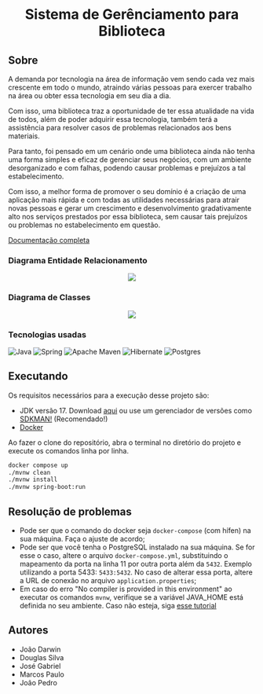 <div align="center">
  <h1 align="center" id="titulo">Sistema de Gerênciamento para Biblioteca</h1>
</div>

## Sobre
A demanda por tecnologia na área de informação vem sendo cada vez mais
crescente em todo o mundo, atraindo várias pessoas para exercer trabalho na área
ou obter essa tecnologia em seu dia a dia. 

Com isso, uma biblioteca traz a oportunidade de ter essa atualidade na vida de todos, além de poder adquirir essa
tecnologia, também terá a assistência para resolver casos de problemas
relacionados aos bens materiais. 

Para tanto, foi pensado em um cenário onde uma
biblioteca ainda não tenha uma forma simples e eficaz de gerenciar seus negócios,
com um ambiente desorganizado e com falhas, podendo causar problemas e
prejuízos a tal estabelecimento. 

Com isso, a melhor forma de promover o seu domínio é a criação de uma aplicação mais rápida e com todas as utilidades
necessárias para atrair novas pessoas e gerar um crescimento e desenvolvimento
gradativamente alto nos serviços prestados por essa biblioteca, sem causar tais
prejuízos ou problemas no estabelecimento em questão. 

[Documentação completa](https://github.com/user-attachments/files/16938970/Trabalho.de.Banco.de.Dados.pdf)

### Diagrama Entidade Relacionamento

<div align="center">
  <img src="https://github.com/user-attachments/assets/043fb04b-bfaa-42c6-a787-05047543a958"/>
</div>

### Diagrama de Classes

<div align="center">
  <img src="https://github.com/user-attachments/assets/36af32ff-a3cf-42b6-8b56-1ecf3da4f4c4"/>
</div>

### Tecnologias usadas
  
  ![Java](https://img.shields.io/badge/java-%23ED8B00.svg?style=for-the-badge&logo=openjdk&logoColor=white)
  ![Spring](https://img.shields.io/badge/spring-%236DB33F.svg?style=for-the-badge&logo=spring&logoColor=white)
  ![Apache Maven](https://img.shields.io/badge/Apache%20Maven-C71A36?style=for-the-badge&logo=Apache%20Maven&logoColor=white)
  ![Hibernate](https://img.shields.io/badge/Hibernate-59666C?style=for-the-badge&logo=Hibernate&logoColor=white)
  ![Postgres](https://img.shields.io/badge/postgres-%23316192.svg?style=for-the-badge&logo=postgresql&logoColor=white)

## Executando

Os requisitos necessários para a execução desse projeto são:

- JDK versão 17. Download [aqui](https://www.oracle.com/br/java/technologies/downloads/#jdk17) ou use um gerenciador de versões como [SDKMAN!](https://sdkman.io/install) (Recomendado!)
- [Docker](https://www.docker.com/products/docker-desktop/)

Ao fazer o clone do repositório, abra o terminal no diretório do projeto e execute os comandos linha por linha.

```bash
docker compose up 
./mvnw clean
./mvnw install
./mvnw spring-boot:run
```

## Resolução de problemas

- Pode ser que o comando do docker seja `docker-compose` (com hífen) na sua máquina. Faça o ajuste de acordo;
- Pode ser que você tenha o PostgreSQL instalado na sua máquina. Se for esse o caso, altere o arquivo `docker-compose.yml`, substituindo o mapeamento da porta na linha 11 por outra porta além da `5432`. Exemplo utilizando a porta 5433: `5433:5432`. No caso de alterar essa porta, altere a URL de conexão no arquivo `application.properties`;
- Em caso do erro "No compiler is provided in this environment" ao executar os comandos `mvnw`, verifique se a variável JAVA_HOME está definida no seu ambiente. Caso não esteja, siga [esse tutorial](https://www.baeldung.com/java-home-on-windows-mac-os-x-linux)

## Autores
- João Darwin
- Douglas Silva
- José Gabriel
- Marcos Paulo
- João Pedro
